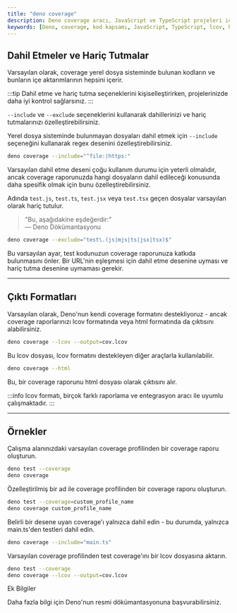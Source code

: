 ```yaml
---
title: "deno coverage"
description: Deno coverage aracı, JavaScript ve TypeScript projeleri için kod kapsamını analiz etmenize yardımcı olur. Bu dökümantasyonda, dahil etme ve hariç tutma seçenekleri, çıkış formatları ve örnek uygulamalar ele alınmaktadır.
keywords: [Deno, coverage, kod kapsamı, JavaScript, TypeScript, lcov, html]
---
```


## Dahil Etmeler ve Hariç Tutmalar

Varsayılan olarak, coverage yerel dosya sisteminde bulunan kodların ve bunların
içe aktarımlarının hepsini içerir.

:::tip
Dahil etme ve hariç tutma seçeneklerini kişiselleştirirken, projelerinizde daha iyi kontrol sağlarsınız.
:::

`--include` ve `--exclude` seçeneklerini kullanarak dahillerinizi ve hariç
tutmalarınızı özelleştirebilirsiniz.

Yerel dosya sisteminde bulunmayan dosyaları dahil etmek için `--include`
seçeneğini kullanarak regex desenini özelleştirebilirsiniz.

```bash
deno coverage --include="^file:|https:"
```

Varsayılan dahil etme deseni çoğu kullanım durumu için yeterli olmalıdır, ancak
coverage raporunuzda hangi dosyaların dahil edileceği konusunda daha spesifik
olmak için bunu özelleştirebilirsiniz.

Adında `test.js`, `test.ts`, `test.jsx` veya `test.tsx` geçen dosyalar
varsayılan olarak hariç tutulur.

> "Bu, aşağıdakine eşdeğerdir:"  
> — Deno Dökümantasyonu

```bash
deno coverage --exclude="test\.(js|mjs|ts|jsx|tsx)$"
```

Bu varsayılan ayar, test kodunuzun coverage raporunuza katkıda bulunmasını
önler. Bir URL'nin eşleşmesi için dahil etme desenine uyması ve hariç tutma
desenine uymaması gerekir.

---

## Çıktı Formatları

Varsayılan olarak, Deno'nun kendi coverage formatını destekliyoruz - ancak
coverage raporlarınızı lcov formatında veya html formatında da çıktısını
alabilirsiniz.

```bash
deno coverage --lcov --output=cov.lcov
```

Bu lcov dosyası, lcov formatını destekleyen diğer araçlarla kullanılabilir.

```bash
deno coverage --html
```

Bu, bir coverage raporunu html dosyası olarak çıktısını alır.

:::info
lcov formatı, birçok farklı raporlama ve entegrasyon aracı ile uyumlu çalışmaktadır.
:::

---

## Örnekler

Çalışma alanınızdaki varsayılan coverage profilinden bir coverage raporu
oluşturun.

```bash
deno test --coverage
deno coverage
```

Özelleştirilmiş bir ad ile coverage profilinden bir coverage raporu
oluşturun.

```bash
deno test --coverage=custom_profile_name
deno coverage custom_profile_name
```

Belirli bir desene uyan coverage'ı yalnızca dahil edin - bu durumda,
yalnızca main.ts'den testleri dahil edin.

```bash
deno coverage --include="main.ts"
```

Varsayılan coverage profilinden test coverage'ını bir lcov dosyasına
aktarın.

```bash
deno test --coverage
deno coverage --lcov --output=cov.lcov
```


Ek Bilgiler

Daha fazla bilgi için Deno'nun resmi dökümantasyonuna başvurabilirsiniz.


